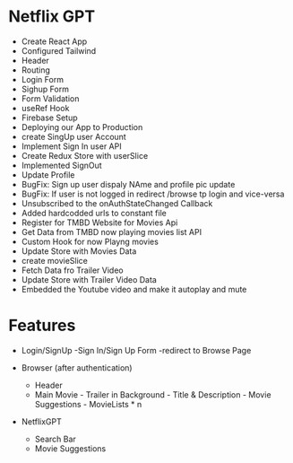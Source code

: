 # Netflix GPT

- Create React App
- Configured Tailwind
- Header
- Routing
- Login Form
- Sighup Form
- Form Validation
- useRef Hook
- Firebase Setup
- Deploying our App to Production
- create SingUp user Account
- Implement Sign In user API
- Create Redux Store with userSlice
- Implemented SignOut
- Update Profile
- BugFix: Sign up user dispaly NAme and profile pic update
- BugFix: If user is not logged in redirect /browse tp login and vice-versa
- Unsubscribed to the onAuthStateChanged Callback
- Added hardcodded urls to constant file
- Register for TMBD Website for Movies Api
- Get Data from TMBD now playing movies list API
- Custom Hook for now Playng movies
- Update Store with Movies Data
- create movieSlice
- Fetch Data fro Trailer Video
- Update Store with Trailer Video Data
- Embedded the Youtube video and make it autoplay and mute

# Features

- Login/SignUp
  -Sign In/Sign Up Form
  -redirect to Browse Page
- Browser (after authentication)

  - Header
  - Main Movie - Trailer in Background - Title & Description - Movie Suggestions - MovieLists \* n

- NetflixGPT
  - Search Bar
  - Movie Suggestions
